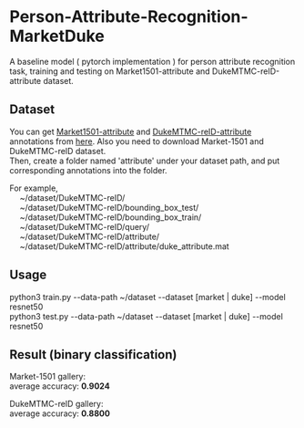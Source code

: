 # Person-Attribute-Recognition-MarketDuke
A baseline model ( pytorch implementation ) for person attribute recognition task, training and testing on Market1501-attribute and DukeMTMC-reID-attribute dataset.

## Dataset
You can get [Market1501-attribute](https://github.com/vana77/Market-1501_Attribute) and [DukeMTMC-reID-attribute](https://github.com/vana77/DukeMTMC-attribute) annotations from [here](https://github.com/vana77). Also you need to download Market-1501 and DukeMTMC-reID dataset.  
Then, create a folder named 'attribute' under your dataset path, and put corresponding annotations into the folder.

For example,<br>
&ensp;&ensp;  ~/dataset/DukeMTMC-reID/  
&ensp;&ensp;  ~/dataset/DukeMTMC-reID/bounding_box_test/  
&ensp;&ensp;  ~/dataset/DukeMTMC-reID/bounding_box_train/  
&ensp;&ensp;  ~/dataset/DukeMTMC-reID/query/  
&ensp;&ensp;  ~/dataset/DukeMTMC-reID/attribute/  
&ensp;&ensp;  ~/dataset/DukeMTMC-reID/attribute/duke_attribute.mat  


## Usage
python3  train.py  --data-path  ~/dataset  --dataset  [market | duke]  --model  resnet50  
python3  test.py  --data-path  ~/dataset  --dataset  [market | duke]  --model  resnet50  


## Result (binary classification)
Market-1501 gallery:  
average accuracy: **0.9024**  

DukeMTMC-reID gallery:  
average accuracy: **0.8800**  

